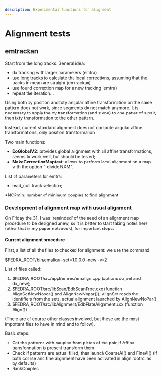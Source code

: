 ```yaml
---
description: Experimental functions for alignment
---
```


# Alignment tests

## **emtrackan** 

Start from the long tracks. General idea:  

* do tracking with larger parameters \(emtra\) 
* use long tracks to calculate the local corrections, assuming that the tracks in mean are straight \(emtrackan\) 
* use found correction map for a new tracking \(emtra\) 
* repeat the iteration... 

Using both xy position and txty angular affine transformation on the same pattern does not work, since segments do not match anymore. It is necessary to apply the xy transformation \(and z one\) to one patter of a pair, then txty transformation to the other pattern. 

Instead, current standard alignment does not compute angular affine transformations, only position transformation

Two main functions:

* **DoGlobalV2**: provides global alignment with all affine transformations, seems to work well, but should be tested;
* **MakeCorrectionMaptest**: allows to perform local alignment on a map with the option "-divide NXM".

List of parameters for emtra:

* read\_cut: track selection;

\*NCPmin: number of minimum couples to find alignment

### Development of alignment map with usual alignment

On Friday the 31, I was 'reminded' of the need of an alignment map procedure to be designed anew, so it is better to start taking notes here \(other that in my paper notebook\), for important steps.

#### Current alignment procedure

First, a list of all the files to checked for alignment: we use the command

$FEDRA\_ROOT/bin/emalign -set=1.0.0.0 -new -v=2

List of files called:

1. $FEDRA\_ROOT/src/appl/emrec/emalign.cpp \(options do\_set and do\_new\);
2. $FEDRA\_ROOT/src/libScan/EdbScanProc.cxx \(function AlignSetNewNopar\(\) and AlignNewNopar\(\)\); AlignSet reads the identifiers from the sets, actual alignment launched by AlignNewNoPar\(\)
3. $FEDRA\_ROOT/src/libAlignment/EdbPlateAlignment.cxx \(function Align\(\)\)

\(There are of course other classes involved, but these are the most important files to have in mind and to follow\).

Basic steps: 

* Get the patterns with couples from plates of the pair, if Affine transformation is present transform them
* Check if patterns are actual filled, than launch CoarseAl\(\) and FineAl\(\) \(if both coarse and fine alignment have been activated in align.rootrc, as by defaults\)
* RankCouples



